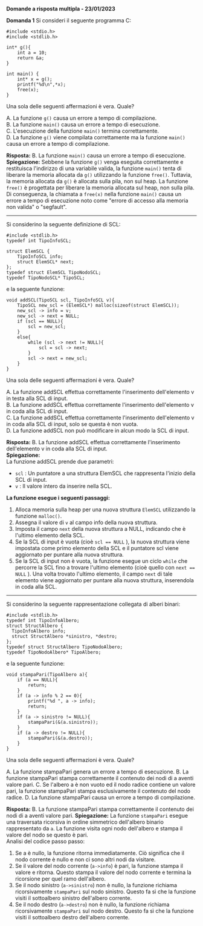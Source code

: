 **Domande a risposta multipla - 23/01/2023**

**Domanda 1**
Si consideri il seguente programma C:
```
#include <stdio.h>
#include <stdlib.h>

int* g(){
	int a = 10;
	return &a;
}

int main() {
	int* x = g();
	printf("%d\n",*x);
	free(x);
}
```

Una sola delle seguenti affermazioni è vera. Quale?

A. La funzione ```g()``` causa un errore a tempo di compilazione. \
B. La funzione ```main()``` causa un errore a tempo di esecuzione. \
C. L'esecuzione della funzione ```main()``` termina correttamente. \
D. La funzione ```g()``` viene compilata correttamente ma la funzione ```main()``` causa un errore a tempo di compilazione.

**Risposta:** B. La funzione ```main()``` causa un errore a tempo di esecuzione. \
**Spiegazione:** Sebbene la funzione ```g()``` venga eseguita correttamente e restituisca l'indirizzo di una variabile valida, la funzione ```main()``` tenta di liberare la memoria allocata da ```g()``` utilizzando la funzione ```free()```. Tuttavia, la memoria allocata da ```g()``` è allocata sulla pila, non sul heap. La funzione ```free()``` è progettata per liberare la memoria allocata sul heap, non sulla pila. Di conseguenza, la chiamata a ```free(x)``` nella funzione ```main()``` causa un errore a tempo di esecuzione noto come "errore di accesso alla memoria non valida" o "segfault".

-----------------------------------------------------------------------------------------------------

Si considerino la seguente definizione di SCL:
```
#include <stdlib.h>
typedef int TipoInfoSCL;

struct ElemSCL {
	TipoInfoSCL info;
	struct ElemSCL* next;
};
typedef struct ElemSCL TipoNodoSCL;
typedef TipoNodoSCL* TipoSCL;
```
e la seguente funzione:
```
void addSCL(TipoSCL scl, TipoInfoSCL v){
	TipoSCL new_scl = (ElemSCL*) malloc(sizeof(struct ElemSCL));
	new_scl -> info = v;
	new_scl -> next = NULL;
	if (scl == NULL){
		scl = new_scl;
	}
	else{
		while (scl -> next != NULL){
			scl = scl -> next;
		}
		scl -> next = new_scl;
	}
}
```

Una sola delle seguenti affermazioni è vera. Quale?

A. La funzione addSCL effettua correttamente l'inserimento dell'elemento v in testa alla SCL di input.\
B. La funzione addSCL effettua correttamente l'inserimento dell'elemento v in coda alla SCL di input.\
C. La funzione addSCL effettua correttamente l'inserimento dell'elemento v in coda alla SCL di input, solo se questa è non vuota.\
D. La funzione addSCL non può modificare in alcun modo la SCL di input.

**Risposta:** B. La funzione addSCL effettua correttamente l'inserimento dell'elemento v in coda alla SCL di input.\
**Spiegazione:**\
La funzione addSCL prende due parametri:
- ```scl``` : Un puntatore a una struttura ElemSCL che rappresenta l'inizio della SCL di input.
- ```v``` : Il valore intero da inserire nella SCL.

**La funzione esegue i seguenti passaggi:**
1) Alloca memoria sulla heap per una nuova struttura ```ElemSCL``` utilizzando la funzione ```malloc()```.
2) Assegna il valore di ```v``` al campo info della nuova struttura.
3) Imposta il campo ```next``` della nuova struttura a NULL, indicando che è l'ultimo elemento della SCL.
4) Se la SCL di input è vuota (cioè ```scl == NULL``` ), la nuova struttura viene impostata come primo elemento della SCL e il puntatore scl viene aggiornato per puntare alla nuova struttura.
5) Se la SCL di input non è vuota, la funzione esegue un ciclo ```while``` che percorre la SCL fino a trovare l'ultimo elemento (cioè quello con ```next == NULL``` ). Una volta trovato l'ultimo elemento, il campo ```next``` di tale elemento viene aggiornato per puntare alla nuova struttura, inserendola in coda alla SCL.

-----------------------------------------------------------------------------------------------------

Si considerino la seguente rappresentazione collegata di alberi binari:

```#include <stdio.h>
#include <stdlib.h>
typedef int TipoInfoAlbero;
struct StructAlbero {
  TipoInfoAlbero info;
  struct StructAlbero *sinistro, *destro;
};
typedef struct StructAlbero TipoNodoAlbero;
typedef TipoNodoAlbero* TipoAlbero;
```
e la seguente funzione:
```
void stampaPari(TipoAlbero a){
	if (a == NULL){
		return;
	}
	if (a -> info % 2 == 0){
		printf("%d ", a -> info);
		return;
	}
	if (a -> sinistro != NULL){
		stampaPari(&(a.sinistro));
	}
	if (a -> destro != NULL){
		stampaPari(&(a.destro));
	}
}
```

Una sola delle seguenti affermazioni è vera. Quale?

A. La funzione stampaPari genera un errore a tempo di esecuzione.
B. La funzione stampaPari stampa correttamente il contenuto dei nodi di a aventi valore pari.
C. Se l'albero a è non vuoto ed il nodo radice contiene un valore pari, la funzione stampaPari stampa esclusivamente il contenuto del nodo radice.
D. La funzione stampaPari causa un errore a tempo di compilazione.

**Risposta:** B. La funzione stampaPari stampa correttamente il contenuto dei nodi di a aventi valore pari.
**Spiegazione:** La funzione ```stampaPari``` esegue una traversata ricorsiva in ordine simmetrico dell'albero binario rappresentato da ```a```. La funzione visita ogni nodo dell'albero e stampa il valore del nodo se questo è pari.\
Analisi del codice passo passo:
1) Se a è nullo, la funzione ritorna immediatamente. Ciò significa che il nodo corrente è nullo e non ci sono altri nodi da visitare.
2) Se il valore del nodo corrente (```a->info```) è pari, la funzione stampa il valore e ritorna. Questo stampa il valore del nodo corrente e termina la ricorsione per quel ramo dell'albero.
3) Se il nodo sinistro (```a->sinistro```) non è nullo, la funzione richiama ricorsivamente ```stampaPari``` sul nodo sinistro. Questo fa sì che la funzione visiti il sottoalbero sinistro dell'albero corrente.
4) Se il nodo destro (```a->destro```) non è nullo, la funzione richiama ricorsivamente ```stampaPari``` sul nodo destro. Questo fa sì che la funzione visiti il sottoalbero destro dell'albero corrente.
